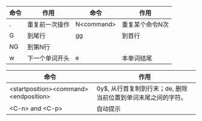 命令 | 作用 | 命令 | 作用
--- | --- | --- | ---
. | 重复前一次操作 | N\<command\> | 重复某个命令N次
G | 到尾行 | gg | 到首行
NG | 到第N行 |
w | 下一个单词开头 | e | 本单词结尾

命令 | 作用
--- | ---
\<startposition\>\<command\>\<endposition\> | 0y$, 从行首复制到行末；de, 删除当前位置到单词末尾之间的字符。
\<C-n\> and \<C-p\> | 自动提示
